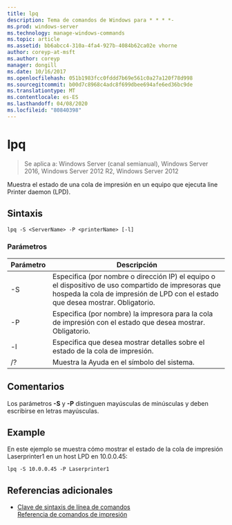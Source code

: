 ```yaml
---
title: lpq
description: Tema de comandos de Windows para * * * *-
ms.prod: windows-server
ms.technology: manage-windows-commands
ms.topic: article
ms.assetid: bb6abcc4-310a-4fa4-927b-4084b62ca02e vhorne
author: coreyp-at-msft
ms.author: coreyp
manager: dongill
ms.date: 10/16/2017
ms.openlocfilehash: 051b1983fcc0fddd7b69e561c0a27a120f78d998
ms.sourcegitcommit: b00d7c8968c4adc8f699dbee694afe6ed36bc9de
ms.translationtype: MT
ms.contentlocale: es-ES
ms.lasthandoff: 04/08/2020
ms.locfileid: "80840398"
---
```

# <a name="lpq"></a>lpq

>Se aplica a: Windows Server (canal semianual), Windows Server 2016, Windows Server 2012 R2, Windows Server 2012

Muestra el estado de una cola de impresión en un equipo que ejecuta line Printer daemon (LPD).  

## <a name="syntax"></a>Sintaxis  
```  
lpq -S <ServerName> -P <printerName> [-l]  
```  
### <a name="parameters"></a>Parámetros  

|    Parámetro     |                                                                        Descripción                                                                        |
|------------------|-----------------------------------------------------------------------------------------------------------------------------------------------------------|
| -S <ServerName>  | Especifica (por nombre o dirección IP) el equipo o el dispositivo de uso compartido de impresoras que hospeda la cola de impresión de LPD con el estado que desea mostrar. Obligatorio. |
| -P <printerName> |                           Especifica (por nombre) la impresora para la cola de impresión con el estado que desea mostrar. Obligatorio.                           |
|        -l        |                                      Especifica que desea mostrar detalles sobre el estado de la cola de impresión.                                      |
|        /?        |                                                           Muestra la Ayuda en el símbolo del sistema.                                                            |

## <a name="remarks"></a>Comentarios  
Los parámetros **-S** y **-P** distinguen mayúsculas de minúsculas y deben escribirse en letras mayúsculas.  
## <a name="examples"></a><a name=BKMK_examples></a>Example  
En este ejemplo se muestra cómo mostrar el estado de la cola de impresión Laserprinter1 en un host LPD en 10.0.0.45:  
```  
lpq -S 10.0.0.45 -P Laserprinter1  
```  
## <a name="additional-references"></a>Referencias adicionales  
- [Clave de sintaxis de línea de comandos](command-line-syntax-key.md)  
[Referencia de comandos de impresión](print-command-reference.md)  
